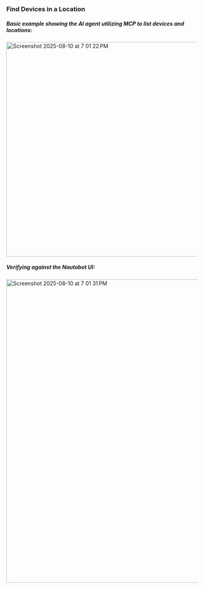 ### Find Devices in a Location

##### Basic example showing the AI agent utilizing MCP to list devices and locations:

<img width="575" height="566" alt="Screenshot 2025-08-10 at 7 01 22 PM" src="https://github.com/user-attachments/assets/ba8d6dc3-b9dc-4eca-9e24-d5893c48fce2" />


##### Verifying against the Nautobot UI:

<img width="800" alt="Screenshot 2025-08-10 at 7 01 31 PM" src="https://github.com/user-attachments/assets/4eac07ef-262b-4e14-820e-f4ebece6d9c8" />
